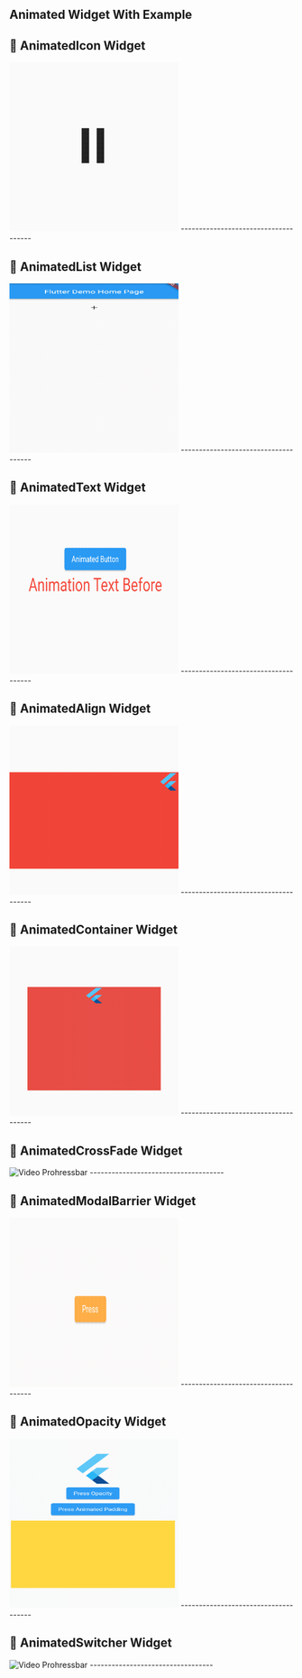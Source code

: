 ## Animated Widget With Example

## :tada: AnimatedIcon Widget

<img src='https://github.com/DeveloperOrpon/Animated-Widget-Flutter-App/blob/main/ScreenShots/AnimatedIcon.gif?raw=true' width="300px" height="300px" alt='Video Prohressbar'/>
-------------------------------------

## :tada: AnimatedList Widget
<img src='https://github.com/DeveloperOrpon/Animated-Widget-Flutter-App/blob/main/ScreenShots/AnimatedList.gif?raw=true' width="300px" height="300px" alt='Video Prohressbar'/>
-------------------------------------

## :tada: AnimatedText Widget
<img src='https://github.com/DeveloperOrpon/Animated-Widget-Flutter-App/blob/main/ScreenShots/AnimatedText.gif?raw=true' width="300px" height="300px" alt='Video Prohressbar'/>
-------------------------------------

## :tada: AnimatedAlign Widget 
<img src='https://github.com/DeveloperOrpon/Animated-Widget-Flutter-App/blob/main/ScreenShots/AnimatedAlign.gif?raw=true' width="300px" height="300px" alt='Video Prohressbar'/>
-------------------------------------

## :tada: AnimatedContainer Widget
<img src='https://github.com/DeveloperOrpon/Animated-Widget-Flutter-App/blob/main/ScreenShots/AnimatedContainer.gif?raw=true' width="300px" height="300px" alt='Video Prohressbar'/>
-------------------------------------

## :tada: AnimatedCrossFade Widget
<img src='https://github.com/DeveloperOrpon/Animated-Widget-Flutter-App/blob/main/ScreenShots/AnimatedCrossFade.gif?raw=true' width="300px" height="300px" alt='Video Prohressbar'/>
-------------------------------------

## :tada: AnimatedModalBarrier Widget
<img src='https://github.com/DeveloperOrpon/Animated-Widget-Flutter-App/blob/main/ScreenShots/AnimatedBarrier.gif?raw=true' width="300px" height="300px" alt='Video Prohressbar'/>
-------------------------------------

## :tada: AnimatedOpacity Widget
<img src='https://github.com/DeveloperOrpon/Animated-Widget-Flutter-App/blob/main/ScreenShots/AnimatedOpacityandMargin.gif?raw=true' width="300px" height="300px" alt='Video Prohressbar'/>
-------------------------------------

## :tada: AnimatedSwitcher Widget
<img src='https://github.com/DeveloperOrpon/Animated-Widget-Flutter-App/blob/main/ScreenShots/AnimatedSwitch.gif?raw=true' width="300px" height="300px" alt='Video Prohressbar'/>
----------------------------------

